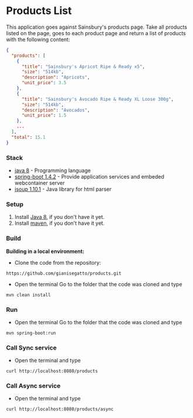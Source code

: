 # Products List

This application goes against Sainsbury's products page.
Take all products listed on the page, goes to each product page and return a list of products with the following content:

```json
{
  "products": [
    {
      "title": "Sainsbury's Apricot Ripe & Ready x5",
      "size": "514kb",
      "description": "Apricots",
      "unit_price": 3.5
    },
    {
      "title": "Sainsbury's Avocado Ripe & Ready XL Loose 300g",
      "size": "514kb",
      "description": "Avocados",
      "unit_price": 1.5
    },
    ...
  ],
  "total": 15.1
}
```
### Stack
- [java 8](http://www.oracle.com/technetwork/java/javase/overview/java8-2100321.html) - Programming language
- [spring-boot 1.4.2](https://github.com/spring-projects/spring-boot) - Provide application services and embeded webcontainer server
- [jsoup 1.10.1](https://jsoup.org/) - Java library for html parser

### Setup

1. Install [Java 8](http://www.oracle.com/technetwork/java/javase/overview/java8-2100321.html), if you don't have it yet.
2. Install [maven](https://maven.apache.org/index.html), if you don't have it yet.

### Build

**Building in a local environment:**
- Clone the code from the repository:
```
https://github.com/gianisegatto/products.git
```
- Open the terminal
Go to the folder that the code was cloned and type
```
mvn clean install
```

### Run
- Open the terminal
Go to the folder that the code was cloned and type
```
mvn spring-boot:run
```
### Call Sync service
- Open the terminal and type
```
curl http://localhost:8080/products
```

### Call Async service
- Open the terminal and type
```
curl http://localhost:8080/products/async
```
